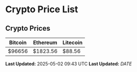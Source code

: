 # Crypto Price List

## Crypto Prices
| Bitcoin | Ethereum | Litecoin |
| ------- | -------- | -------- |
| $96656 | $1823.56 | $88.56 |
**Last Updated:** 2025-05-02 09:43 UTC
**Last Updated:** $DATE$
